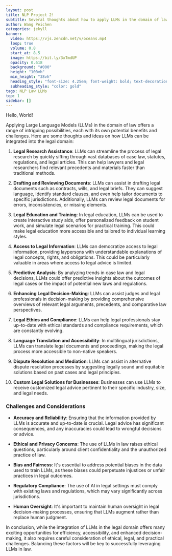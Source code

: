 ```yaml
---
layout: post
title: NLP Project 2!
subtitle: Several thoughts about how to apply LLMs in the domain of law.
author: Wang Peichen
categories: jekyll
banner:
  video: https://vjs.zencdn.net/v/oceans.mp4
  loop: true
  volume: 0.8
  start_at: 8.5
  image: https://bit.ly/3xTmdUP
  opacity: 0.618
  background: "#000"
  height: "100vh"
  min_height: "38vh"
  heading_style: "font-size: 4.25em; font-weight: bold; text-decoration: underline"
  subheading_style: "color: gold"
tags: NLP Law LLMs
top: 1
sidebar: []
---
```


Hello, World!

Applying Large Language Models (LLMs) in the domain of law offers a range of intriguing possibilities, each with its own potential benefits and challenges. Here are some thoughts and ideas on how LLMs can be integrated into the legal domain:

1. **Legal Research Assistance**: LLMs can streamline the process of legal research by quickly sifting through vast databases of case law, statutes, regulations, and legal articles. This can help lawyers and legal researchers find relevant precedents and materials faster than traditional methods.

2. **Drafting and Reviewing Documents**: LLMs can assist in drafting legal documents such as contracts, wills, and legal briefs. They can suggest language, identify standard clauses, and even help tailor documents to specific jurisdictions. Additionally, LLMs can review legal documents for errors, inconsistencies, or missing elements.

3. **Legal Education and Training**: In legal education, LLMs can be used to create interactive study aids, offer personalized feedback on student work, and simulate legal scenarios for practical training. This could make legal education more accessible and tailored to individual learning styles.

4. **Access to Legal Information**: LLMs can democratize access to legal information, providing laypersons with understandable explanations of legal concepts, rights, and obligations. This could be particularly valuable in areas where access to legal advice is limited.

5. **Predictive Analysis**: By analyzing trends in case law and legal decisions, LLMs could offer predictive insights about the outcomes of legal cases or the impact of potential new laws and regulations.

6. **Enhancing Legal Decision-Making**: LLMs can assist judges and legal professionals in decision-making by providing comprehensive overviews of relevant legal arguments, precedents, and comparative law perspectives.

7. **Legal Ethics and Compliance**: LLMs can help legal professionals stay up-to-date with ethical standards and compliance requirements, which are constantly evolving.

8. **Language Translation and Accessibility**: In multilingual jurisdictions, LLMs can translate legal documents and proceedings, making the legal process more accessible to non-native speakers.

9. **Dispute Resolution and Mediation**: LLMs can assist in alternative dispute resolution processes by suggesting legally sound and equitable solutions based on past cases and legal principles.

10. **Custom Legal Solutions for Businesses**: Businesses can use LLMs to receive customized legal advice pertinent to their specific industry, size, and legal needs.

### Challenges and Considerations

- **Accuracy and Reliability**: Ensuring that the information provided by LLMs is accurate and up-to-date is crucial. Legal advice has significant consequences, and any inaccuracies could lead to wrongful decisions or advice.

- **Ethical and Privacy Concerns**: The use of LLMs in law raises ethical questions, particularly around client confidentiality and the unauthorized practice of law.

- **Bias and Fairness**: It's essential to address potential biases in the data used to train LLMs, as these biases could perpetuate injustices or unfair practices in legal outcomes.

- **Regulatory Compliance**: The use of AI in legal settings must comply with existing laws and regulations, which may vary significantly across jurisdictions.

- **Human Oversight**: It's important to maintain human oversight in legal decision-making processes, ensuring that LLMs augment rather than replace human judgment.

In conclusion, while the integration of LLMs in the legal domain offers many exciting opportunities for efficiency, accessibility, and enhanced decision-making, it also requires careful consideration of ethical, legal, and practical challenges. Balancing these factors will be key to successfully leveraging LLMs in law.
